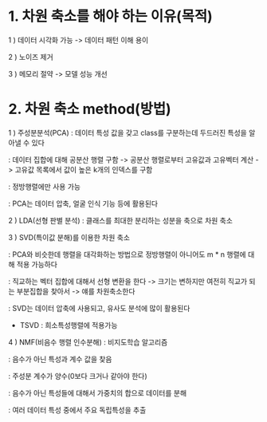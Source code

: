 # 1. 차원 축소를 해야 하는 이유(목적)

1 ) 데이터 시각화 가능 -> 데이터 패턴 이해 용이

2 ) 노이즈 제거

3 ) 메모리 절약 -> 모델 성능 개선



# 2. 차원 축소 method(방법)

1 ) 주성분분석(PCA) : 데이터 특성 값을 갖고 class를 구분하는데 두드러진 특성을 알아낼 수 있다

: 데이터 집합에 대해 공분산 행렬 구함 -> 공분산 행렬로부터 고유값과 고유벡터 계산 -> 고유값 목록에서 값이 높은 k개의 인덱스를 구함

: 정방행렬에만 사용 가능

: PCA는 데이터 압축, 얼굴 인식 기능 등에 활용된다



2 ) LDA(선형 판별 분석) : 클래스를 최대한 분리하는 성분을 축으로 차원 축소



3 ) SVD(특이값 분해)를 이용한 차원 축소

: PCA와 비슷한데 행렬을 대각화하는 방법으로 정방행렬이 아니어도 m * n 행렬에 대해 적용 가능하다 

: 직교하는 벡터 집합에 대해서 선형 변환을 한다 -> 크기는 변하지만 여전히 직교가 되는 부분집합을 찾아서 -> 얘를 차원축소한다

: SVD는 데이터 압축에 사용되고, 유사도 분석에 많이 활용된다

* TSVD : 희소특성행렬에 적용가능



4 ) NMF(비음수 행렬 인수분해) : 비지도학습 알고리즘 

: 음수가 아닌 특성과 계수 값을 찾음

: 주성분 계수가 양수(0보다 크거나 같아야 한다)

: 음수가 아닌 특성들에 대해서 가중치의 합으로 데이터를 분해

: 여러 데이터 특성 중에서 주요 독립특성을 추출